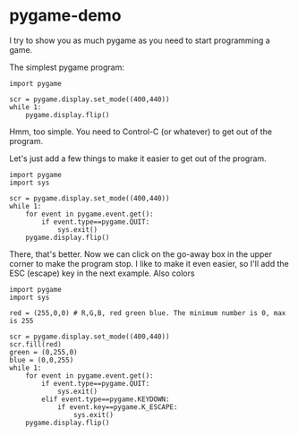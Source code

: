 pygame-demo
===========

I try to show you as much pygame as you need to start programming a game.

The simplest pygame program:

    import pygame

    scr = pygame.display.set_mode((400,440))
    while 1:
        pygame.display.flip()
        
Hmm, too simple. You need to Control-C (or whatever) to get out of the program.

Let's just add a few things to make it easier to get out of the program.

    import pygame
    import sys

    scr = pygame.display.set_mode((400,440))
    while 1:
        for event in pygame.event.get():
            if event.type==pygame.QUIT:
                sys.exit()
        pygame.display.flip()
        
There, that's better. Now we can click on the go-away box in the upper corner
to make the program stop. I like to make it even easier, so I'll add the 
ESC (escape) key in the next example. Also colors

    import pygame
    import sys
    
    red = (255,0,0) # R,G,B, red green blue. The minimum number is 0, max is 255

    scr = pygame.display.set_mode((400,440))
    scr.fill(red)
    green = (0,255,0)
    blue = (0,0,255)
    while 1:
        for event in pygame.event.get():
            if event.type==pygame.QUIT:
                sys.exit()
            elif event.type==pygame.KEYDOWN:                  
                if event.key==pygame.K_ESCAPE:
                    sys.exit()
        pygame.display.flip()
